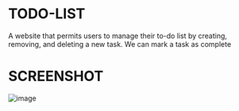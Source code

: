 # TODO-LIST
A website that permits users to manage their to-do list by creating, removing, and deleting a new task. We can mark a task as complete


# SCREENSHOT
![image](https://user-images.githubusercontent.com/101968576/222945768-53d0ce08-4afe-4494-be47-c68b77f206dd.png)

